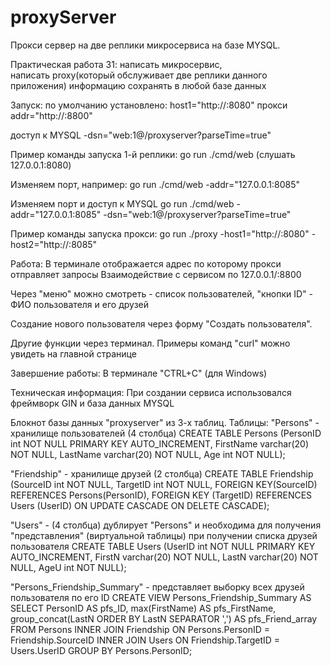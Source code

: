 # proxyServer
Прокси сервер на две реплики микросервиса на базе MYSQL.

Практическая работа 31: 
написать микросервис,  
написать proxy(который обслуживает две реплики данного приложения)
информацию сохранять в любой базе данных

Запуск:
по умолчанию установлено:
host1="http://:8080"
прокси  addr="http://:8800" 

доступ к MYSQL -dsn="web:1@/proxyserver?parseTime=true"

Пример команды запуска 1-й реплики:
go run ./cmd/web        (слушать 127.0.0.1:8080)

Изменяем порт, например:
go run ./cmd/web -addr="127.0.0.1:8085"

Изменяем порт и доступ к MYSQL
go run ./cmd/web -addr="127.0.0.1:8085" -dsn="web:1@/proxyserver?parseTime=true"

Пример команды запуска прокси:
go run ./proxy -host1="http://:8080" -host2="http://:8085"

Работа:
В терминале отображается адрес по которому прокси отправляет запросы
Взаимодействие с сервисом по 127.0.0.1/:8800

Через "меню" можно смотреть - список пользователей, "кнопки ID" - ФИО пользователя и его друзей

Создание нового пользователя через форму "Создать пользователя". 

Другие функции через терминал. 
Примеры команд  "curl" можно увидеть на главной странице

Завершение работы:
В терминале "CTRL+C" (для Windows)

Техническая информация:
При создании сервиса использовался фреймворк GIN и база данных MYSQL

Блокнот базы данных "proxyserver" из 3-х таблиц.
Таблицы: 
"Persons" - хранилище пользователей (4 столбца)
CREATE TABLE Persons (PersonID int NOT NULL PRIMARY KEY AUTO_INCREMENT, FirstName varchar(20) NOT NULL, LastName varchar(20) NOT NULL, Age int NOT NULL);

"Friendship" - хранилище друзей (2 столбца)
CREATE TABLE Friendship  (SourceID int  NOT NULL, TargetID int NOT NULL, FOREIGN KEY(SourceID) REFERENCES Persons(PersonID), FOREIGN KEY (TargetID) REFERENCES Users (UserID) ON UPDATE CASCADE ON DELETE CASCADE);

"Users" - (4 столбца) дублирует "Persons" и необходима для получения "представления" (виртуальной таблицы) при получении списка друзей пользователя
CREATE TABLE Users (UserID int NOT NULL PRIMARY KEY AUTO_INCREMENT, FirstN varchar(20) NOT NULL, LastN varchar(20) NOT NULL, AgeU int NOT NULL);

"Persons_Friendship_Summary" - представляет выборку всех друзей пользователя по его ID
CREATE VIEW Persons_Friendship_Summary AS SELECT PersonID AS pfs_ID, max(FirstName) AS pfs_FirstName, group_concat(LastN ORDER BY LastN SEPARATOR ',') AS pfs_Friend_array FROM Persons INNER JOIN Friendship ON Persons.PersonID = Friendship.SourceID INNER JOIN Users ON Friendship.TargetID = Users.UserID GROUP BY Persons.PersonID;

